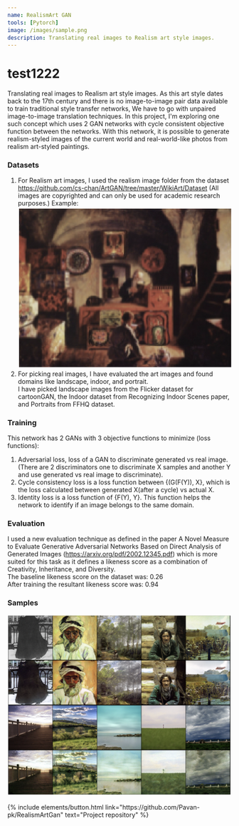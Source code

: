 ```yaml
---
name: RealismArt GAN
tools: [Pytorch]
image: /images/sample.png
description: Translating real images to Realism art style images.
---
```


# test1222
Translating real images to Realism art style images. As this art style dates back to the 17th century and there is no image-to-image pair data available to train traditional style transfer networks, We have to go with unpaired image-to-image translation techniques. In this project, I'm exploring one such concept which uses 2 GAN networks with cycle consistent objective function between the networks.
With this network, it is possible to generate realism-styled images of the current world and real-world-like photos from realism art-styled paintings.<br>

### Datasets<br>
1. For Realism art images, I used the realism image folder from the dataset https://github.com/cs-chan/ArtGAN/tree/master/WikiArt/Dataset
(All images are copyrighted and can only be used for academic research purposes.)
Example: ![preview](/images/example_art.png)
2. For picking real images, I have evaluated the art images and found domains like landscape, indoor, and portrait.<br>
I have picked landscape images from the Flicker dataset for cartoonGAN, the Indoor dataset from Recognizing Indoor Scenes paper, and Portraits from FFHQ dataset.

### Training<br>
This network has 2 GANs with 3 objective functions to minimize (loss functions):
1. Adversarial loss, loss of a GAN to discriminate generated vs real image. (There are 2 discriminators one to discriminate X samples and another Y and use generated vs real image to discriminate). 
2. Cycle consistency loss is a loss function between {(G(F(Y)), X}, which is the loss calculated between generated X(after a cycle) vs actual X.
3. Identity loss is a loss function of {F(Y), Y}. This function helps the network to identify if an image belongs to the same domain.

### Evaluation<br>
I used a new evaluation technique as defined in the paper A Novel Measure to Evaluate Generative Adversarial Networks Based on Direct Analysis of
Generated Images (https://arxiv.org/pdf/2002.12345.pdf) which is more suited for this task as it defines a likeness score as a combination of Creativity, Inheritance, and Diversity.<br>
The baseline likeness score on the dataset was: 0.26<br>
After training the resultant likeness score was: 0.94<br>

### Samples
![preview](/images/RealismArt.png)


<p class="text-center">
{% include elements/button.html link="https://github.com/Pavan-pk/RealismArtGan" text="Project repository" %}
</p>
